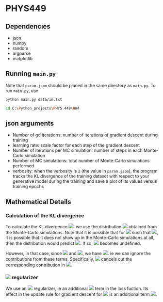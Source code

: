 # PHYS449

## Dependencies

- json
- numpy
- random
- argparse
- matplotlib

## Running `main.py`

Note that `param.json` should be placed in the same directory as `main.py`. To run `main.py`, use

```sh
python main.py data/in.txt
```
```sh
cd C:\Python_projects\PHYS 449\HW4
```

## json arguments
- Number of gd iterations: number of iterations of gradient descent during training
- learning rate: scale factor for each step of the gradient descent
- Number of iterations per MC simulation: number of steps in each Monte-Carlo simulation
- Number of MC simulations: total number of Monte-Carlo simulations performed
- verbosity: when the verbosity is `2` (the value in `param.json`), the program tracks the KL divergence of the
training dataset with respect to your generative model during the training and
save a plot of its values versus training epochs

## Mathematical Details
### Calculation of the KL divergence

To calculate the KL divergence <img src="https://render.githubusercontent.com/render/math?math=\mathrm{KL}(p|p_\lambda)=\sum_{x\in\Omega}p(x)\log{\frac{p(x)}{p_\lambda(x)}}=\sum_{x\in\Omega}p(x)\log{p(x)}-\sum_{x\in\Omega}p(x)\log{p_\lambda(x)}\approx\sum_{x\in\Omega}p_D(x)\log{p_D(x)}-\sum_{x\in\Omega}p_D(x)\log{p_\lambda(x)}">, we use the distribution <img src="https://render.githubusercontent.com/render/math?math=p_\lambda(x)"> obtained from the Monte-Carlo simulations. Note that it is possible that for <img src="https://render.githubusercontent.com/render/math?math=x\in\Omega"> such that <img src="https://render.githubusercontent.com/render/math?math=p_\lambda(x)\approx0">, it is possible that it does not show up in the Monte-Carlo simulations at all, then the distribution would predict <img src="https://render.githubusercontent.com/render/math?math=p_\lambda(x)=0">. If so, <img src="https://render.githubusercontent.com/render/math?math=p_D(x)\log{p_\lambda(x)}">
becomes undefined.

However, in that case, since <img src="https://render.githubusercontent.com/render/math?math=p_D(x)\approx p_\lambda(x)\approx0"> and <img src="https://render.githubusercontent.com/render/math?math=\lim_{p\rightarrow0}p\log{p}=0">, we have <img src="https://render.githubusercontent.com/render/math?math=p_D(x)\log{p_\lambda(x)}\approx p_D(x)\log{p_D(x)}\approx0">. ie we can ignore the contributions from these terms. Specifically, <img src="https://render.githubusercontent.com/render/math?math=p_D(x)\log{p_\lambda(x)}\approx p_D(x)\log{p_D(x)}"> cancels out the corresponding contribution in <img src="https://render.githubusercontent.com/render/math?math=\sum_{x\in\Omega}p_D(x)\log{p_D(x)}">.

### <img src="https://render.githubusercontent.com/render/math?math=L^2"> regularizer

We use an <img src="https://render.githubusercontent.com/render/math?math=L^2"> regularizer, ie an additional <img src="https://render.githubusercontent.com/render/math?math=\lambda\sum_{i=0}^n w_{i}^2"> term in the loss fuction. Its effect in the update rule for gradient descent for <img src="https://render.githubusercontent.com/render/math?math=w_j"> is an additional term <img src="https://render.githubusercontent.com/render/math?math=-\frac{\partial}{\partial w_j}(\lambda\sum_{i=0}^n w_{i}^2)=-2\lambda w_j">.
